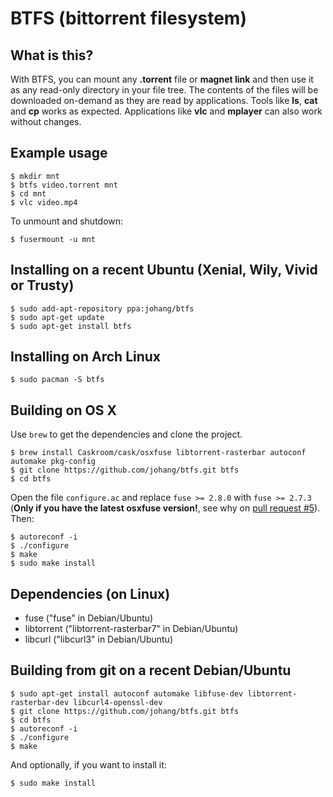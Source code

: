 # BTFS (bittorrent filesystem)

## What is this?

With BTFS, you can mount any **.torrent** file or **magnet link** and then use it as any read-only directory in your file tree. The contents of the files will be downloaded on-demand as they are read by applications. Tools like **ls**, **cat** and **cp** works as expected. Applications like **vlc** and **mplayer** can also work without changes.

## Example usage

    $ mkdir mnt
    $ btfs video.torrent mnt
    $ cd mnt
    $ vlc video.mp4

To unmount and shutdown:

    $ fusermount -u mnt

## Installing on a recent Ubuntu (Xenial, Wily, Vivid or Trusty)

    $ sudo add-apt-repository ppa:johang/btfs
    $ sudo apt-get update
    $ sudo apt-get install btfs

## Installing on Arch Linux

    $ sudo pacman -S btfs

## Building on OS X

Use `brew` to get the dependencies and clone the project.

    $ brew install Caskroom/cask/osxfuse libtorrent-rasterbar autoconf automake pkg-config
    $ git clone https://github.com/johang/btfs.git btfs
    $ cd btfs

Open the file `configure.ac` and replace `fuse >= 2.8.0` with `fuse >= 2.7.3` (**Only if you have the latest osxfuse version!**, see why on [pull request #5](https://github.com/johang/btfs/pull/5)). Then:

    $ autoreconf -i
    $ ./configure
    $ make
    $ sudo make install

## Dependencies (on Linux)

* fuse ("fuse" in Debian/Ubuntu)
* libtorrent ("libtorrent-rasterbar7" in Debian/Ubuntu)
* libcurl ("libcurl3" in Debian/Ubuntu)

## Building from git on a recent Debian/Ubuntu

    $ sudo apt-get install autoconf automake libfuse-dev libtorrent-rasterbar-dev libcurl4-openssl-dev
    $ git clone https://github.com/johang/btfs.git btfs
    $ cd btfs
    $ autoreconf -i
    $ ./configure
    $ make

And optionally, if you want to install it:

    $ sudo make install

